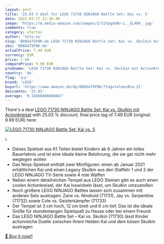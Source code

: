 ```yaml
---
layout: post
title: '25.03 % deal for LEGO 71730 NINJAGO Battle Set: Kai vs. S'
date: 2021-03-17 21:36:40
image: 'https://m.media-amazon.com/images/I/51YpgdeNv-L._SL400_.jpg'
comments: true
category: ofertas
author: 'tole.es'
slug: 'B08G475P8K-de LEGO 71730 NINJAGO Battle Set: Kai vs. Skulkin mit...'
sku: 'B08G475P8K-de'
actualPrice: 7.49 EUR
currency: EUR
price: 7.49
comparePrice: 9.99 EUR
prodname: 'LEGO 71730 NINJAGO Battle Set: Kai vs. Skulkin mit Actionkreisel'
country: 'de'
flag: '🇩🇪'
brand: 'LEGO'
buyurl: 'https://www.amazon.de/dp/B08G475P8K/?tag=tolees0ca-21'
descuento: '25.03'
average: '9.15666666666667'
---
```


There's a deal [LEGO 71730 NINJAGO Battle Set: Kai vs. Skulkin mit Actionkreisel](https://www.amazon.de/dp/B08G475P8K/?tag=tolees0ca-21)  with  25.03 % discount, final price tag of  7.49 EUR (original: 9.99 EUR) here:

[![LEGO 71730 NINJAGO Battle Set: Kai vs. S](https://m.media-amazon.com/images/I/51YpgdeNv-L._SL400_.jpg)](https://www.amazon.de/dp/B08G475P8K/?tag=tolees0ca-21)

ℹ️:

- Dieses Spielset aus 61 Teilen bietet Kindern ab 6 Jahren ein tolles Bauerlebnis und ist eine ideale kleine Belohnung, die sie gar nicht mehr weglegen wollen
- Das Ninja-Spielset enthält zwei Minifiguren: einen ab Januar 2021 erhältlichen Kai und einen Legacy Skulkin aus den Staffeln 1 und 2 der LEGO NINJAGO TV-Serie sowie 4 rote Waffen
- Neben einem detailreichen Tempel aus LEGO Steinen gibt es auch einen coolen Actionkreisel, der Kai loswirbeln lässt, um Skulkin umzustoßen
- Noch größere LEGO NINJAGO Battles lassen sich zusammen mit anderen Sets austragen: Zane vs. Nindroid (71731), Jay vs. Serpentine (71732) sowie Cole vs. Geisterkämpfer (71733)
- Der Tempel ist 3 cm hoch, 12 cm breit und 6 cm tief. Das ist die ideale Größe für stundenlangen Spielspaß zu Hause oder bei einem Freund
- Das LEGO NINJAGO Battle Set – Kai vs. Skulkin (71730) lässt Kinder actionreiche Duelle zwischen ihrem Helden Kai und dem bösen Skulkin austragen

[🛒 Buy it now!!](https://www.amazon.de/dp/B08G475P8K/?tag=tolees0ca-21)
